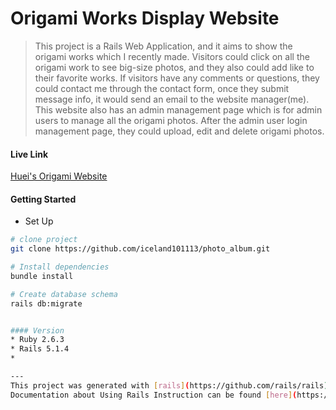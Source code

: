 # Origami Works Display Website

> This project is a Rails Web Application, and it aims to show the origami works which I recently made. Visitors could click on all the origami work to see big-size photos, and they also could add like to their favorite works. If visitors have any comments or questions, they could contact me through the contact form, once they submit message info, it would send an email to the website manager(me). This website also has an admin management page which is for admin users to manage all the origami photos. After the admin user login management page, they could upload, edit and delete origami photos.

#### Live Link
[Huei's Origami Website](https://huei-origami.fly.dev/)

#### Getting Started
* Set Up
``` bash
# clone project
git clone https://github.com/iceland101113/photo_album.git

# Install dependencies
bundle install

# Create database schema
rails db:migrate


#### Version
* Ruby 2.6.3
* Rails 5.1.4
* 

---
This project was generated with [rails](https://github.com/rails/rails)
Documentation about Using Rails Instruction can be found [here](https://guides.rubyonrails.org/).
